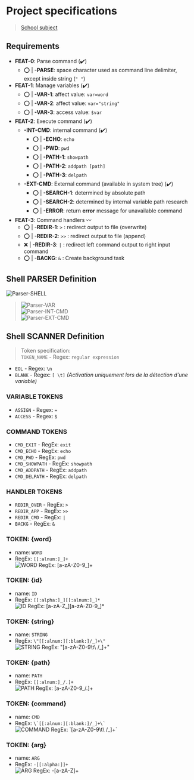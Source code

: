 # Project specifications

> [School subject](doc-files/pdf/requirements.pdf)

## Requirements

- **FEAT-0**: Parse command (:heavy_check_mark:)
  - :o: | **-PARSE**: space character used as command line delimiter, except inside string (`" "`)
- **FEAT-1**: Manage variables (:heavy_check_mark:)
  - :o: | **-VAR-1**: affect value: `var=word`
  - :o: | **-VAR-2**: affect value: `var="string"`
  - :o: | **-VAR-3**: access value: `$var`
- **FEAT-2**: Execute command (:heavy_check_mark:)
  - **-INT-CMD**: internal command (:heavy_check_mark:)
    - :o: | **-ECHO**: `echo`
    - :o: | **-PWD**: `pwd`
    - :o: | **-PATH-1**: `showpath`
    - :o: | **-PATH-2**: `addpath [path]`
    - :o: | **-PATH-3**: `delpath`
  - **-EXT-CMD**: External command (available in system tree) (:heavy_check_mark:)
    - :o: | **-SEARCH-1**: determined by absolute path
    - :o: | **-SEARCH-2**: determined by internal variable path research
    - :o: | **-ERROR**: return **error** message for unavailable command
- **FEAT-3**: Command handlers :wavy_dash:
  - :o: | **-REDIR-1**: `>` : redirect output to file (overwrite)
  - :o: | **-REDIR-2**: `>>` : redirect output to file (append)
  - :x: | **-REDIR-3**: `|` : redirect left command output to right input command
  - :o: | **-BACKG**: `&` : Create background task

## Shell **PARSER** Definition

![Parser-SHELL](doc-files/img/parser-SHELL.svg)

> ![Parser-VAR](doc-files/img/parser-VAR.svg)  
> ![Parser-INT-CMD](doc-files/img/parser-INT-CMD.svg)  
> ![Parser-EXT-CMD](doc-files/img/parser-EXT-CMD.svg)  

## Shell **SCANNER** Definition

> Token specification:  
> `TOKEN_NAME` - Regex: `regular expression`

- `EOL` - Regex: `\n`
- `BLANK` - Regex: `[ \t]` _(Activation uniquement lors de la détection d'une variable)_

### VARIABLE TOKENS

- `ASSIGN` - Regex: `=`
- `ACCESS` - Regex: `$`

### COMMAND TOKENS

- `CMD_EXIT` - RegEx: `exit`
- `CMD_ECHO` - RegEx: `echo`
- `CMD_PWD` - RegEx: `pwd`
- `CMD_SHOWPATH` - RegEx: `showpath`
- `CMD_ADDPATH` - RegEx: `addpath`
- `CMD_DELPATH` - RegEx: `delpath`

### HANDLER TOKENS

- `REDIR_OVER` - RegEx: `>`
- `REDIR_APP` - RegEx: `>>`
- `REDIR_CMD` - RegEx: `|`
- `BACKG` - RegEx: `&`

### TOKEN: **{word}**

- name: `WORD`
- RegEx: `[[:alnum:]_]+`  
![WORD RegEx: [a-zA-Z0-9_]+](doc-files/img/regex-WORD.svg)

### TOKEN: **{id}**

- name: `ID`
- RegEx: `[[:alpha:]_][[:alnum:]_]*`  
![ID RegEx: [a-zA-Z_][a-zA-Z0-9_]*](doc-files/img/regex-ID.svg)

### TOKEN: **{string}**

- name: `STRING`
- RegEx: `\"[[:alnum:][:blank:]/_]+\"`  
![STRING RegEx: \"[a-zA-Z0-9\t\ \/_]+\"](doc-files/img/regex-STRING.svg)

### TOKEN: **{path}**

- name: `PATH`
- RegEx: `[[:alnum:]_/.]+`  
![PATH RegEx: [a-zA-Z0-9_\/.]+](doc-files/img/regex-PATH.svg)

### TOKEN: **{command}**

- name: `CMD`
- RegEx: ``` \`[[:alnum:][:blank:]/_]+\` ```  
![COMMAND RegEx: \`[a-zA-Z0-9\t\ \/_]+\`](doc-files/img/regex-COMMAND.svg)

### TOKEN: **{arg}**

- name: `ARG`
- RegEx: `-[[:alpha:]]+`  
![ARG RegEx: \-[a-zA-Z]+](doc-files/img/regex-ARG.svg)
